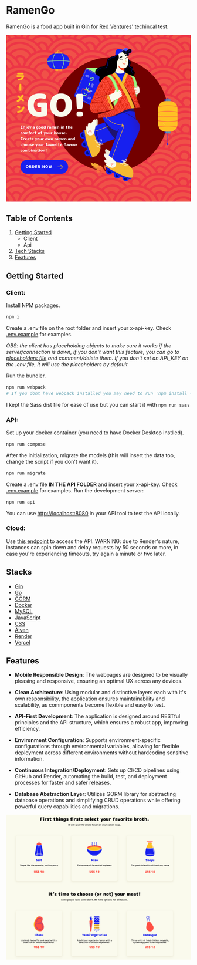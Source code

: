 # RamenGo
RamenGo is a food app built in [Gin](https://github.com/gin-gonic/gin) for [Red Ventures'](https://redventures.com.br/) techincal test.

![Alt text](./client/src/assets/prints/print-header.png)

## Table of Contents

1. [Getting Started](#start)
    - Client
    - Api
2. [Tech Stacks](#stacks)
3. [Features](#features)

## <a name="start">Getting Started</a>
### Client:
Install NPM packages.

```sh
npm i
```

Create a .env file on the root folder and insert your x-api-key. Check [.env.example](./.env.example) for examples.

*OBS: the client has placeholding objects to make sure it works if the server/connection is down, if you don't want this feature, you can go to [placeholders file](./client/src/scripts/config/placeholders.js) and comment/delete them.
If you don't set an API_KEY on the .env file, it will use the placeholders by default*

Run the bundler.

```sh
npm run webpack
# If you dont have webpack installed you may need to run 'npm install -g webpack' first
```

I kept the Sass dist file for ease of use but you can start it with ```npm run sass```

### API:

Set up your docker container (you need to have Docker Desktop instlled).

```sh
npm run compose
```

After the initialization, migrate the models (this will insert the data too, change the script if you don't want it).

```sh
npm run migrate
```

Create a .env file **IN THE API FOLDER** and insert your x-api-key. Check [.env.example](./api/.env.example) for examples.
Run the development server:

```sh
npm run api
```

You can use [http://localhost:8080](http://localhost:8080) in your API tool to test the API locally.


### Cloud:
Use [this endpoint](https://ramengo-back.onrender.com) to access the API.
WARNING: due to Render's nature, instances can spin down and delay requests by 50 seconds or more, in case you're experiencing timeouts, try again a minute or two later.

## <a name="stacks">Stacks</a>

- [Gin](https://github.com/gin-gonic/gin)
- [Go](https://go.dev/)
- [GORM](https://gorm.io/index.html/)
- [Docker](https://www.docker.com/)
- [MySQL](https://www.mysql.com/)
- [JavaScript](https://www.javascript.com/)
- [CSS](https://developer.mozilla.org/en-US/docs/Web/CSS)
- [Aiven](https://console.aiven.io/)
- [Render](https://dashboard.render.com/)
- [Vercel](https://vercel.com/)

## <a name="features">Features</a>

- **Mobile Responsible Design**: The webpages are designed to be visually pleasing and responsive, ensuring an optimal UX across any devices.

- **Clean Architecture**: Using modular and distinctive layers each with it's own responsibility, the application ensures maintainability and scalability, as commponents become flexible and easy to test.

- **API-First Development**:  The application is designed around RESTful principles and the API structure, which ensures a robust app, improving efficiency.

- **Environment Configuration**: Supports environment-specific configurations through environmental variables, allowing for flexible deployment across different environments without hardcoding sensitive information.

- **Continuous Integration/Deployment**: Sets up CI/CD pipelines using GitHub and Render, automating the build, test, and deployment processes for faster and safer releases.

- **Database Abstraction Layer**: Utilizes GORM library for abstracting database operations and simplifying CRUD operations while offering powerful query capabilities and migrations.

![Alt text](./client/src/assets/prints/print-main.png)